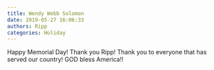 ```yaml
---
title: Wendy Webb Solomon
date: 2019-05-27 16:06:33
authors: Ripp
categories: Holiday
---
```


 Happy Memorial Day! 
Thank you Ripp! 
Thank you to everyone that has served our country! GOD bless America!!